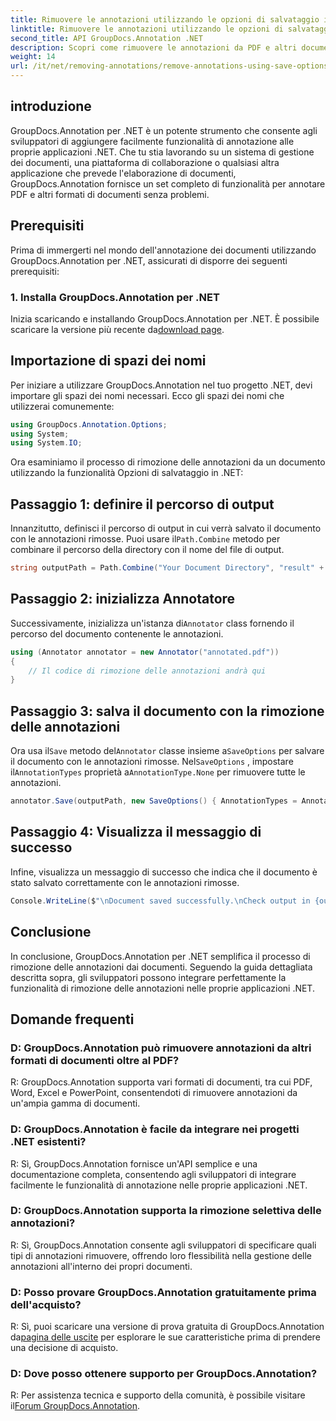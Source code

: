 ```yaml
---
title: Rimuovere le annotazioni utilizzando le opzioni di salvataggio in .NET
linktitle: Rimuovere le annotazioni utilizzando le opzioni di salvataggio in .NET
second_title: API GroupDocs.Annotation .NET
description: Scopri come rimuovere le annotazioni da PDF e altri documenti in .NET utilizzando GroupDocs.Annotation. Guida passo passo con esempi di codice.
weight: 14
url: /it/net/removing-annotations/remove-annotations-using-save-options/
---
```

## introduzione

GroupDocs.Annotation per .NET è un potente strumento che consente agli sviluppatori di aggiungere facilmente funzionalità di annotazione alle proprie applicazioni .NET. Che tu stia lavorando su un sistema di gestione dei documenti, una piattaforma di collaborazione o qualsiasi altra applicazione che prevede l'elaborazione di documenti, GroupDocs.Annotation fornisce un set completo di funzionalità per annotare PDF e altri formati di documenti senza problemi.

## Prerequisiti

Prima di immergerti nel mondo dell'annotazione dei documenti utilizzando GroupDocs.Annotation per .NET, assicurati di disporre dei seguenti prerequisiti:

### 1. Installa GroupDocs.Annotation per .NET

 Inizia scaricando e installando GroupDocs.Annotation per .NET. È possibile scaricare la versione più recente da[download page](https://releases.groupdocs.com/annotation/net/).

## Importazione di spazi dei nomi

Per iniziare a utilizzare GroupDocs.Annotation nel tuo progetto .NET, devi importare gli spazi dei nomi necessari. Ecco gli spazi dei nomi che utilizzerai comunemente:

```csharp
using GroupDocs.Annotation.Options;
using System;
using System.IO;
```


Ora esaminiamo il processo di rimozione delle annotazioni da un documento utilizzando la funzionalità Opzioni di salvataggio in .NET:

## Passaggio 1: definire il percorso di output

Innanzitutto, definisci il percorso di output in cui verrà salvato il documento con le annotazioni rimosse. Puoi usare il`Path.Combine` metodo per combinare il percorso della directory con il nome del file di output.

```csharp
string outputPath = Path.Combine("Your Document Directory", "result" + Path.GetExtension("input.pdf"));
```

## Passaggio 2: inizializza Annotatore

 Successivamente, inizializza un'istanza di`Annotator` class fornendo il percorso del documento contenente le annotazioni.

```csharp
using (Annotator annotator = new Annotator("annotated.pdf"))
{
    // Il codice di rimozione delle annotazioni andrà qui
}
```

## Passaggio 3: salva il documento con la rimozione delle annotazioni

 Ora usa il`Save` metodo del`Annotator` classe insieme a`SaveOptions` per salvare il documento con le annotazioni rimosse. Nel`SaveOptions` , impostare il`AnnotationTypes` proprietà a`AnnotationType.None` per rimuovere tutte le annotazioni.

```csharp
annotator.Save(outputPath, new SaveOptions() { AnnotationTypes = AnnotationType.None });
```

## Passaggio 4: Visualizza il messaggio di successo

Infine, visualizza un messaggio di successo che indica che il documento è stato salvato correttamente con le annotazioni rimosse.

```csharp
Console.WriteLine($"\nDocument saved successfully.\nCheck output in {outputPath}.");
```

## Conclusione

In conclusione, GroupDocs.Annotation per .NET semplifica il processo di rimozione delle annotazioni dai documenti. Seguendo la guida dettagliata descritta sopra, gli sviluppatori possono integrare perfettamente la funzionalità di rimozione delle annotazioni nelle proprie applicazioni .NET.

## Domande frequenti

### D: GroupDocs.Annotation può rimuovere annotazioni da altri formati di documenti oltre al PDF?

R: GroupDocs.Annotation supporta vari formati di documenti, tra cui PDF, Word, Excel e PowerPoint, consentendoti di rimuovere annotazioni da un'ampia gamma di documenti.

### D: GroupDocs.Annotation è facile da integrare nei progetti .NET esistenti?

R: Sì, GroupDocs.Annotation fornisce un'API semplice e una documentazione completa, consentendo agli sviluppatori di integrare facilmente le funzionalità di annotazione nelle proprie applicazioni .NET.

### D: GroupDocs.Annotation supporta la rimozione selettiva delle annotazioni?

R: Sì, GroupDocs.Annotation consente agli sviluppatori di specificare quali tipi di annotazioni rimuovere, offrendo loro flessibilità nella gestione delle annotazioni all'interno dei propri documenti.

### D: Posso provare GroupDocs.Annotation gratuitamente prima dell'acquisto?

 R: Sì, puoi scaricare una versione di prova gratuita di GroupDocs.Annotation da[pagina delle uscite](https://releases.groupdocs.com/) per esplorare le sue caratteristiche prima di prendere una decisione di acquisto.

### D: Dove posso ottenere supporto per GroupDocs.Annotation?

 R: Per assistenza tecnica e supporto della comunità, è possibile visitare il[Forum GroupDocs.Annotation](https://forum.groupdocs.com/c/annotation/10).
